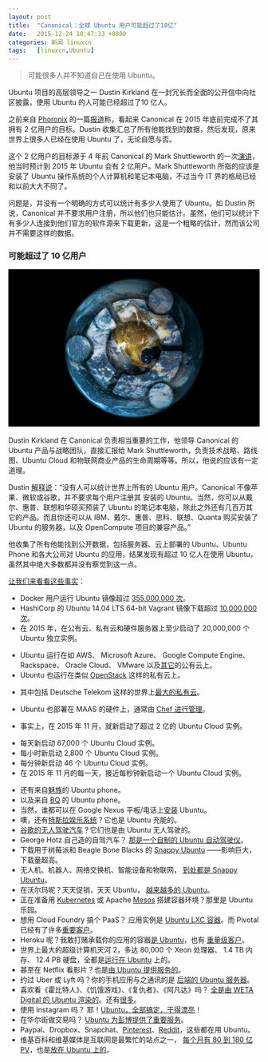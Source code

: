 ```yaml
---
layout: post
title:	"Canonical：全球 Ubuntu 用户可能超过了10亿"
date:	2015-12-24 10:47:33 +0800 
categories:	新闻 linuxcn 
tags:	[linuxcn,Ubuntu]
---
```




> 
> 可能很多人并不知道自己在使用 Ubuntu。
> 
> 
> 


Ubuntu 项目的高层领导之一 Dustin Kirkland 在一封冗长而全面的公开信中向社区披露，使用 Ubuntu 的人可能已经超过了10 亿人。


之前来自 [Phoronix](https://www.phoronix.com/scan.php?page=news_item&px=Ubuntu-No-200-Million-Users) 的一篇[报道](/article-6773-1.html)称，看起来 Canonical 在 2015 年底前完成不了其拥有 2 亿用户的目标。Dustin 收集汇总了所有他能找到的数据，然后发现，原来世界上很多人已经在使用 Ubuntu 了，无论自愿与否。


这个 2 亿用户的目标源于 4 年前 Canonical 的 Mark Shuttleworth 的一次[演讲](http://www.phoronix.com/scan.php?page=news_item&px=2015-200-Million-Goal-Retro)，他当时预计到 2015 年 Ubuntu 会有 2 亿用户。Mark Shuttleworth 所指的应该是安装了 Ubuntu 操作系统的个人计算机和笔记本电脑，不过当今 IT 界的格局已经和以前大大不同了。


问题是，并没有一个明确的方式可以统计有多少人使用了 Ubuntu。如 Dustin 所说，Canonical 并不要求用户注册，所以他们也只能估计。虽然，他们可以统计下有多少人连接到他们官方的软件源来下载更新，这是一个粗略的估计，然而该公司并不需要这样的数据。


### 可能超过了 10 亿用户


![](/Asserts/Images/album/201512/24/104735igdxheyax6zjx6og.jpg)


Dustin Kirkland 在 Canonical 负责相当重要的工作，他领导 Canonical 的 Ubuntu 产品与战略团队，直接汇报给 Mark Shuttleworth，负责技术战略、路线图、Ubuntu Cloud 和物联网商业产品的生命周期等等。所以，他说的应该有一定道理。


Dustin [解释说](http://blog.dustinkirkland.com/2015/12/more-people-use-ubuntu-than-anyone.html)：“没有人可以统计世界上所有的 Ubuntu 用户。Canonical 不像苹果、微软或谷歌，并不要求每个用户注册其 安装的 Ubuntu。当然，你可以从戴尔、惠普、联想和华硕买预装了 Ubuntu 的笔记本电脑，除此之外还有几百万其它的产品。而且你还可以从 IBM、戴尔、惠普、思科、联想、Quanta 购买安装了 Ubuntu 的服务器，以及 OpenCompute 项目的兼容产品。”


他收集了所有他能找到公开数据，包括服务器、云上部署的 Ubuntu、Ubuntu Phone 和各大公司对 Ubuntu 的应用，结果发现有超过 10 亿人在使用 Ubuntu，虽然其中绝大多数都并没有察觉到这一点。


[让我们来看看这些事实](http://blog.dustinkirkland.com/2015/12/more-people-use-ubuntu-than-anyone.html)：


* Docker 用户运行 Ubuntu 镜像超过 [355,000,000 次](https://hub.docker.com/search/?q=ubuntu&page=1&isAutomated=0&isOfficial=0&starCount=0&pullCount=0)。
* HashiCorp 的 Ubuntu 14.04 LTS 64-bit Vagrant 镜像下载超过 [10,000,000 次](https://atlas.hashicorp.com/boxes/search?utm_source=vagrantcloud.com&vagrantcloud=1)。
* 在 2015 年，在公有云、私有云和硬件服务器上至少启动了 20,000,000 个 Ubuntu 独立实例。
+ Ubuntu 运行在如 AWS、 Microsoft Azure、 Google Compute Engine、 Rackspace、 Oracle Cloud、 VMware 以及[其它](http://partners.ubuntu.com/programmes/public-cloud)的公有云上。
+ Ubuntu 也运行在类似 [OpenStack](https://insights.ubuntu.com/2015/10/28/news-from-the-summit-ubuntu-extends-lead-in-openstack/) 这样的私有云上。
- 其中包括 Deutsche Telekom 这样的世界上[最大的私有云](https://www.openstack.org/assets/survey/Public-User-Survey-Report.pdf)。

+ Ubuntu 也部署在 MAAS 的硬件上，通常由 [Chef 进行管理](https://insights.ubuntu.com/2015/04/14/chef-an-automation-story-with-a-bare-metal-soundtrack/)。

* 事实上，在 2015 年 11 月，就新启动了超过 2 亿的 Ubuntu Cloud 实例。
+ 每天新启动 67,000 个 Ubuntu Cloud 实例。
+ 每小时新启动 2,800 个 Ubuntu Cloud 实例。
+ 每分钟新启动 46 个 Ubuntu Cloud 实例。
+ 在 2015 年 11 月的每一天，接近每秒钟新启动一个 Ubuntu Cloud 实例。

* 还有来自[魅族](http://www.meizu.com/en/ubuntu/features.html)的 Ubuntu phone。
* 以及来自 [BQ](https://store.bq.com/en/ubuntu-edition-e5/) 的 Ubuntu phone。
* 当然，谁都可以在 Google Nexus 平板/电话上[安装](https://wiki.ubuntu.com/Touch/Install) Ubuntu。
* 噢，还有[特斯拉娱乐系统](http://www.autoblog.com/2014/04/12/tesla-model-s-owners-hack-their-cars-find-ubuntu/)？它也是 Ubuntu 充能的。
* [谷歌的无人驾驶汽车](https://www.linux.com/news/embedded-mobile/mobile-linux/737295-linux-leads-self-driving-car-movement)？它们也是由 Ubuntu 无人驾驶的。
* George Hotz 自己造的自驾汽车？ [那是一个自制的 Ubuntu 自动驾驶仪](http://www.bloomberg.com/features/2015-george-hotz-self-driving-car/)。
* 下载用于树莓派和 Beagle Bone Blacks 的 [Snappy Ubuntu](https://developer.ubuntu.com/en/snappy/start/raspberry-pi-2/) ——影响巨大，下载量超高。
* 无人机、机器人、网络交换机、智能设备和物联网， [到处都是 Snappy Ubuntu](http://www.ubuntu.com/internet-of-things)。
* 在沃尔玛呢？天天促销，天天 Ubuntu， [越来越多的 Ubuntu](http://www.zdnet.com/article/walmart-relies-on-openstack/)。
* 正在准备用 [Kubernetes](https://github.com/kubernetes/kubernetes/blob/master/docs/getting-started-guides/ubuntu.md) 或 Apache [Mesos](http://mesos.apache.org/gettingstarted/) 搭建容器环境？那里是 Ubuntu 乐园。
* 想用 Cloud Foundry 搞个 PaaS？ 应用实例是 [Ubuntu LXC 容器](https://bosh.cloudfoundry.org/docs/stemcell.html)。而 Pivotal 已经有了许多[重要客户](http://pivotal.io/customers)。
* Heroku 呢？我敢打赌承载你的应用的容器[是 Ubuntu](https://devcenter.heroku.com/articles/stack)，也有 [重量级客户](https://www.heroku.com/customers)。
* 世界上最大的超级计算机天河 2，多达 80,000 个 Xeon 处理器、 1.4 TB 内存、 12.4 PB 硬盘，全都是[运行在 Ubuntu](https://www.linux.com/news/enterprise/high-performance/147-high-performance/840542-tianhe-2-most-powerful-supercomputer-in-the-world-runs-ubuntu) 上的。
* 甚至在 Netflix 看影片？也是[由 Ubuntu 提供服务的](https://insights.ubuntu.com/2015/08/11/how-netflix-tunes-ubuntu-on-ec2/)。
* 约过 Uber 或 Lyft 吗？你的手机应用与之通讯的是 [后端的 Ubuntu 服务器](https://careers-uber.icims.com/jobs/16178/production-engineer---infrastructure/job)。
* 喜欢看《霍比特人》、《饥饿游戏》、《复仇者》、《阿凡达》吗？ [全是由 WETA Digital 的 Ubuntu 渲染的](http://blog.dustinkirkland.com/2010/01/39000-core-ubuntu-cluster-renders.html)。还有[很多](https://www.wetafx.co.nz/features)。
* 使用 Instagram 吗？ 耶！[Ubuntu，全部搞定，干得漂亮](http://instagram-engineering.tumblr.com/post/13649370142/what-powers-instagram-hundreds-of-instances)！
* 在华尔街做交易吗？ [Ubuntu 为彭博提供了重要服务](http://www.canonical.com/services)。
* Paypal、Dropbox、Snapchat、[Pinterest](https://engineering.pinterest.com/blog/building-pinterest-cloud)、[Reddit](http://www.redditblog.com/2012/01/january-2012-state-of-servers.html)，这些都在用 Ubuntu。
* 维基百科和维基媒体是互联网是最繁忙的站点之一， [每个月有 80 到 180 亿 PV](https://stats.wikimedia.org/EN/TablesPageViewsMonthly.htm)，也是[放在 Ubuntu 上的](https://meta.wikimedia.org/wiki/Wikimedia_servers)。
